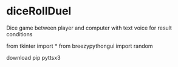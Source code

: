 # diceRollDuel
Dice game between player and computer with text voice for result conditions

from tkinter import *
from breezypythongui
import random

download pip pyttsx3

